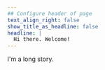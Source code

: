 ```yaml
---
## Configure header of page
text_align_right: false
show_title_as_headline: false
headline: |
  Hi there. Welcome!
---
```


<!-- this is a subheadline -->
I'm a long story. 